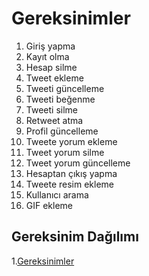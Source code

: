 # Gereksinimler

1. Giriş yapma
2. Kayıt olma
3. Hesap silme
4. Tweet ekleme
5. Tweeti güncelleme
6. Tweeti beğenme
7. Tweeti silme
8. Retweet atma
9. Profil güncelleme
10. Tweete yorum ekleme
11. Tweet yorum silme
12. Tweet yorum güncelleme
13. Hesaptan çıkış yapma
14. Tweete resim ekleme
15. Kullanıcı arama
16. GIF ekleme

## Gereksinim Dağılımı
1.[Gereksinimler](gereksinimler.md)